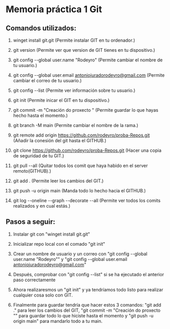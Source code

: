 # Memoria práctica 1 Git

## Comandos utilizados:

1. winget install git.git
    (Permite instalar GIT en tu ordenador.)

2. git version
    (Permite ver que version de GIT tienes en tu dispositivo.)

3. git config --global user.name "Rodeyro"
    (Permite cambiar el nombre de tu usuario.)

4. git config --global user.email antoniojuradorodeyro@gmail.com
    (Permite cambiar el correo de tu usuario.)

5. git config --list
    (Permite ver información sobre tu usuario.)

6. git init
    (Permite inicar el GIT en tu dispositivo.)

7. git commit -m "Creación do proxecto "
    (Permite guardar lo que hayas hecho hasta el momento.)

8. git branch -M main
    (Permite cambiar el nombre de la rama.)

9. git remote add origin https://github.com/rodeyro/proba-Repos.git
    (Añadir la conesión del git hasta el GITHUB.)

10. git clone https://github.com/rodeyro/proba-Repos.git
    (Hacer una copia de seguridad de tu GIT.)

11. git pull --all
    (Quitar todos los comit que haya habido en el server remoto(GITHUB).)

12. git add .
    (Permite leer los cambios del GIT.)

13. git push -u origin main
    (Manda todo lo hecho hacia el GITHUB.)

14. git log --oneline --graph --decorate --all
    (Permite ver todos los comits realizados y en cual estás.)


## Pasos a seguir: 

1. Instalar git con "winget install git.git"

2. Inicializar repo local con el comado "git init"

3. Crear un nombre de usuario y un correo con "git config --global user.name "Rodeyro"" y "git config --global user.email antoniojuradorodeyro@gmail.com"

4. Después, comprobar con "git config --list" si se ha ejecutado el anterior paso correctamente

5. Ahora realizaresmos un "git init" y ya tendríamos todo listo para realizar cualquier cosa solo con GIT.

6. Finalmente para guardar tendría que hacer estos 3 comandos: "git add ." para leer los cambios del GIT, "git commit -m "Creación do proxecto "" para guardar todo lo que hiciste hasta el momento y "git push -u origin main" para mandarlo todo a tu main.
